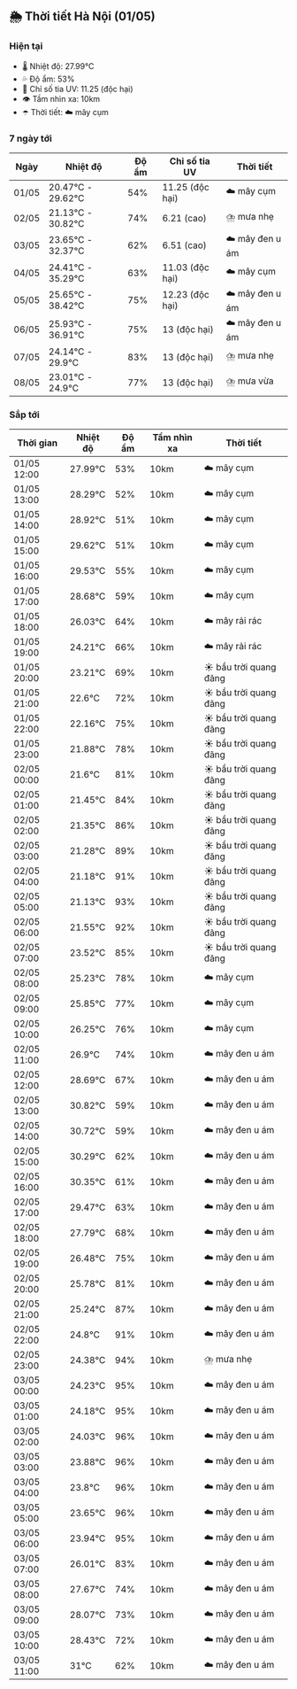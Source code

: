 ## 🌦️ Thời tiết Hà Nội (01/05)

### Hiện tại

- 🌡️ Nhiệt độ: 27.99℃
- 💦 Độ ẩm: 53%
- 🌟 Chỉ số tia UV: 11.25 (độc hại)
- 👁️ Tầm nhìn xa: 10km
- ☂️ Thời tiết: ☁️ mây cụm

### 7 ngày tới

| Ngày | Nhiệt độ | Độ ẩm | Chỉ số tia UV | Thời tiết |
| --- | --- | --- | --- | --- |
| 01/05 | 20.47℃ - 29.62℃ | 54% | 11.25 (độc hại) | ☁️ mây cụm |
| 02/05 | 21.13℃ - 30.82℃ | 74% | 6.21 (cao) | ⛈️ mưa nhẹ |
| 03/05 | 23.65℃ - 32.37℃ | 62% | 6.51 (cao) | ☁️ mây đen u ám |
| 04/05 | 24.41℃ - 35.29℃ | 63% | 11.03 (độc hại) | ☁️ mây cụm |
| 05/05 | 25.65℃ - 38.42℃ | 75% | 12.23 (độc hại) | ☁️ mây đen u ám |
| 06/05 | 25.93℃ - 36.91℃ | 75% | 13 (độc hại) | ☁️ mây đen u ám |
| 07/05 | 24.14℃ - 29.9℃ | 83% | 13 (độc hại) | ⛈️ mưa nhẹ |
| 08/05 | 23.01℃ - 24.9℃ | 77% | 13 (độc hại) | ⛈️ mưa vừa |

### Sắp tới

| Thời gian | Nhiệt độ | Độ ẩm | Tầm nhìn xa | Thời tiết |
| --- | --- | --- | --- | --- |
| 01/05 12:00 | 27.99℃ | 53% | 10km | ☁️ mây cụm |
| 01/05 13:00 | 28.29℃ | 52% | 10km | ☁️ mây cụm |
| 01/05 14:00 | 28.92℃ | 51% | 10km | ☁️ mây cụm |
| 01/05 15:00 | 29.62℃ | 51% | 10km | ☁️ mây cụm |
| 01/05 16:00 | 29.53℃ | 55% | 10km | ☁️ mây cụm |
| 01/05 17:00 | 28.68℃ | 59% | 10km | ☁️ mây cụm |
| 01/05 18:00 | 26.03℃ | 64% | 10km | ☁️ mây rải rác |
| 01/05 19:00 | 24.21℃ | 66% | 10km | ☁️ mây rải rác |
| 01/05 20:00 | 23.21℃ | 69% | 10km | ☀️ bầu trời quang đãng |
| 01/05 21:00 | 22.6℃ | 72% | 10km | ☀️ bầu trời quang đãng |
| 01/05 22:00 | 22.16℃ | 75% | 10km | ☀️ bầu trời quang đãng |
| 01/05 23:00 | 21.88℃ | 78% | 10km | ☀️ bầu trời quang đãng |
| 02/05 00:00 | 21.6℃ | 81% | 10km | ☀️ bầu trời quang đãng |
| 02/05 01:00 | 21.45℃ | 84% | 10km | ☀️ bầu trời quang đãng |
| 02/05 02:00 | 21.35℃ | 86% | 10km | ☀️ bầu trời quang đãng |
| 02/05 03:00 | 21.28℃ | 89% | 10km | ☀️ bầu trời quang đãng |
| 02/05 04:00 | 21.18℃ | 91% | 10km | ☀️ bầu trời quang đãng |
| 02/05 05:00 | 21.13℃ | 93% | 10km | ☀️ bầu trời quang đãng |
| 02/05 06:00 | 21.55℃ | 92% | 10km | ☀️ bầu trời quang đãng |
| 02/05 07:00 | 23.52℃ | 85% | 10km | ☀️ bầu trời quang đãng |
| 02/05 08:00 | 25.23℃ | 78% | 10km | ☁️ mây cụm |
| 02/05 09:00 | 25.85℃ | 77% | 10km | ☁️ mây cụm |
| 02/05 10:00 | 26.25℃ | 76% | 10km | ☁️ mây cụm |
| 02/05 11:00 | 26.9℃ | 74% | 10km | ☁️ mây đen u ám |
| 02/05 12:00 | 28.69℃ | 67% | 10km | ☁️ mây đen u ám |
| 02/05 13:00 | 30.82℃ | 59% | 10km | ☁️ mây đen u ám |
| 02/05 14:00 | 30.72℃ | 59% | 10km | ☁️ mây đen u ám |
| 02/05 15:00 | 30.29℃ | 62% | 10km | ☁️ mây đen u ám |
| 02/05 16:00 | 30.35℃ | 61% | 10km | ☁️ mây đen u ám |
| 02/05 17:00 | 29.47℃ | 63% | 10km | ☁️ mây đen u ám |
| 02/05 18:00 | 27.79℃ | 68% | 10km | ☁️ mây đen u ám |
| 02/05 19:00 | 26.48℃ | 75% | 10km | ☁️ mây đen u ám |
| 02/05 20:00 | 25.78℃ | 81% | 10km | ☁️ mây đen u ám |
| 02/05 21:00 | 25.24℃ | 87% | 10km | ☁️ mây đen u ám |
| 02/05 22:00 | 24.8℃ | 91% | 10km | ☁️ mây đen u ám |
| 02/05 23:00 | 24.38℃ | 94% | 10km | ⛈️ mưa nhẹ |
| 03/05 00:00 | 24.23℃ | 95% | 10km | ☁️ mây đen u ám |
| 03/05 01:00 | 24.18℃ | 95% | 10km | ☁️ mây đen u ám |
| 03/05 02:00 | 24.03℃ | 96% | 10km | ☁️ mây đen u ám |
| 03/05 03:00 | 23.88℃ | 96% | 10km | ☁️ mây đen u ám |
| 03/05 04:00 | 23.8℃ | 96% | 10km | ☁️ mây đen u ám |
| 03/05 05:00 | 23.65℃ | 96% | 10km | ☁️ mây đen u ám |
| 03/05 06:00 | 23.94℃ | 95% | 10km | ☁️ mây đen u ám |
| 03/05 07:00 | 26.01℃ | 83% | 10km | ☁️ mây đen u ám |
| 03/05 08:00 | 27.67℃ | 74% | 10km | ☁️ mây đen u ám |
| 03/05 09:00 | 28.07℃ | 73% | 10km | ☁️ mây đen u ám |
| 03/05 10:00 | 28.43℃ | 72% | 10km | ☁️ mây đen u ám |
| 03/05 11:00 | 31℃ | 62% | 10km | ☁️ mây đen u ám |
